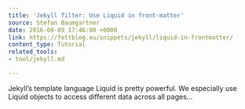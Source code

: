 ```yaml
---
title: 'Jekyll filter: Use Liquid in front-matter'
source: Stefan Baumgartner
date: 2016-08-09 17:46:00 +0000
link: https://fettblog.eu/snippets/jekyll/liquid-in-frontmatter/
content_type: Tutorial
related_tools:
- tool/jekyll.md

---
```

Jekyll’s template language Liquid is pretty powerful. We especially use Liquid objects to access different data across all pages...





